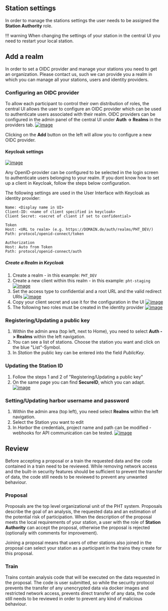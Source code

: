 ## Station settings

In order to manage the stations settings the user needs to be assigned the **Station Authority** role.

!!! warning
   When changing the settings of your station in the central UI you need to restart your local station.

## Add a realm
In order to set a OIDC provider and manage your stations you need to get an organization. Please contact us,
such we can provide you a realm in which you can manage all your stations, users and identity providers.

### Configuring an OIDC provider
To allow each participant to control their own distribution of roles, the central UI allows the user to configure an OIDC provider which
can be used to authenticate users associated with their realm.
OIDC providers can be configured in the admin panel of the central UI under **Auth -> Realms** in the providers tab.
[![image](../images/ui_images/providers_overview.png)](../images/ui_images/providers_overview.png)


Clicking on the **Add** button on the left will allow you to configure a new OIDC provider.

#### Keycloak settings

[![image](../images/ui_images/provider_add.png)](../images/ui_images/provider_add.png)

Any OpenID-provider can be configured to be selected in the login screen to authenticate users belonging to your realm.
If you dont know how to set up a client in Keycloak, follow the steps below configuration.

The following settings are used in the User Interface with Keycloak as identity provider:
```
Name: <Display name in UI>
Client-ID: <name of client specified in keycloak>
Client Secret: <secret of client if set to confidential>

Token
Host: <URL to realm> (e.g. https://DOMAIN.de/auth/realms/PHT_DEV/)
Path: protocol/openid-connect/token

Authorization
Host: Auto from Token
Path: protocol/openid-connect/auth
```

##### Create a Realm in Keycloak
1. Create a realm - in this example: ``PHT_DEV``
2. Create a new client within this realm - in this example: ``pht-staging``
   [![image](../images/keycloak_images/keycloak_1.png)](../images/keycloak_images/keycloak_1.png)
3. Set the access type to confidential and a root URL and the valid redirect URIs
   [![image](../images/keycloak_images/keycloak_2.png)](../images/keycloak_images/keycloak_2.png)
4. Copy your client secret and use it for the configuration in the UI
   [![image](../images/keycloak_images/keycloak_3.png)](../images/keycloak_images/keycloak_3.png)
5. The following two roles must be created in the identity provider
   [![image](../images/keycloak_images/keycloak_4.png)](../images/keycloak_images/keycloak_4.png)
### Registering/Updating a public key

1. Within the admin area (top left, next to Home), you need to select **Auth -> Realms** within the left navigation.
2. You can see a list of stations. Choose the station you want and click on the blue "List"-Symbol.
3. In *Station* the public key can be entered into the field *PublicKey*.

### Updating the Station ID

1. Follow the steps 1 and 2 of "Registering/Updating a public key"
2. On the same page you can find **SecureID**, which you can adapt.
   [![image](../images/ui_images/pk_station.png)](../images/ui_images/pk_station.png)

### Setting/Updating harbor username and password

1. Within the admin area (top left), you need select **Realms** within the left navigation.
2. Select the Station you want to edit
3. In *Harbor* the credentials, project name and path can be modified - webhooks for API communication can be tested.
   [![image](../images/ui_images/harbor_station.png)](../images/ui_images/harbor_station.png)


## Review
Before accepting a proposal or a train the requested data and the code contained in a train need to be reviewed. While
removing network access and the built-in security features should be sufficient to prevent the transfer of data, the 
code still needs to be reviewed to prevent any unwanted behaviour.

### Proposal
Proposals are the top level organizational unit of the PHT system. Proposals describe the goal of an analysis, the 
requested data and an estimation of the potential risk of participation. When the description of the proposal meets the
local requirements of your station, a user with the role of **Station Authority** can accept the proposal, otherwise
the proposal is rejected (optionally with comments for improvement).

Joining a proposal means that users of other stations also joined in the proposal can select your station as a
participant in the trains they create for this proposal.

### Train
Trains contain analysis code that will be executed on the data requested in the proposal. The code is user submitted, so
while the security protocol prevents the transfer of any unencrypted data via docker images and restricted network access,
prevents direct transfer of any data, the code still needs to be reviewed in order to prevent any kind of malicious behaviour.


